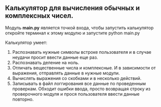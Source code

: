 ## Калькулятор для вычисления обычных и комплексных чисел. 

Модуль **main.py** является точкой входа, чтобы запустить калькулятор откройте терминал к этому модулю и запустите python main.py

Калькулятор умеет:
1. Распознавать нужные символы встроке пользователя и в случае неудачи просит ввести данные еще раз. 
2. Распознавать деление на ноль.
3. Отличать вещественные числа и комплексные. И в зависимости от выражения, отправлять данные в нужные модули. 
4. Вычислять выражения со скобками и в несколько действий. 
5. Записывать в файл логгирования все данные по проведенным проверкам. Обходит ошибки ввода, просто возвращая строку из проверочного модуля и прося пользователя ввести данные повторно.
 